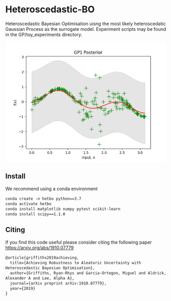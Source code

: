# Heteroscedastic-BO

Heteroscedastic Bayesian Optimisation uisng the most likely heteroscedatic Gaussian Process as the surrogate model.
Experiment scripts may be found in the GP/toy_experiments directory.

<p align="center">
  <img src="heteroscedastic_gp.gif" width="500" title="logo">
</p>

## Install

We recommend using a conda environment

```
conda create -n hetbo python==3.7
conda activate hetbo
conda install matplotlib numpy pytest scikit-learn
conda install scipy==1.1.0
```

## Citing

If you find this code useful please consider citing the following paper https://arxiv.org/abs/1910.07779

```
@article{griffiths2019achieving,
  title={Achieving Robustness to Aleatoric Uncertainty with Heteroscedastic Bayesian Optimisation},
  author={Griffiths, Ryan-Rhys and Garcia-Ortegon, Miguel and Aldrick, Alexander A and Lee, Alpha A},
  journal={arXiv preprint arXiv:1910.07779},
  year={2019}
}
```
